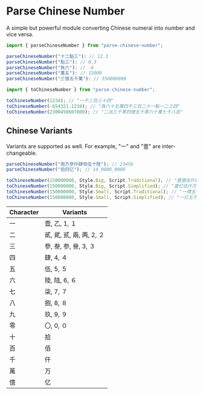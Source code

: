 # Parse Chinese Number

A simple but powerful module converting Chinese numeral into number and vice versa.

```javascript
import { parseChineseNumber } from "parse-chinese-number";

parseChineseNumber("十二點三"): // 12.3
parseChineseNumber("點三"): // 0.3
parseChineseNumber("負六"): // -6
parseChineseNumber("萬五"): // 15000
parseChineseNumber("三億五千萬"): // 350000000

```

```javascript
import { toChineseNumber } from "parse-chinese-number";

toChineseNumber(1234); // "一千二百三十四"
toChineseNumber(-654321.1234); // "負六十五萬四千三百二十一點一二三四"
toChineseNumber(2300450607800); // "二兆三千零四億五千零六十萬七千八百"
```

## Chinese Variants

Variants are supported as well. For example, "一" and "壹" are inter-changeable.

```javascript
parseChineseNumber("兩万參仟肆佰伍十陸"); // 23456
parseChineseNumber("拾四亿"); // 14_0000_0000
```

```javascript
toChineseNumber(150000000, Style.Big, Script.Traditional); // "壹億伍仟萬"
toChineseNumber(150000000, Style.Big, Script.Simplified); // "壹亿伍仟万"
toChineseNumber(150000000, Style.Small, Script.Traditional); // "一億五千萬"
toChineseNumber(150000000, Style.Small, Script.Simplified); // "一亿五千万"
```

| Character | Variants                  |
| --------- | ------------------------- |
| 一        | 壹, 乙, 1, １             |
| 二        | 貳, 貮, 贰, 兩, 两, 2, ２ |
| 三        | 參, 叁, 参, 叄, 3, ３     |
| 四        | 肆, 4, ４                 |
| 五        | 伍, 5, ５                 |
| 六        | 陸, 陆, 6, ６             |
| 七        | 柒, 7, ７                 |
| 八        | 捌, 8, ８                 |
| 九        | 玖, 9, ９                 |
| 零        | 〇, 0, ０                 |
| 十        | 拾                        |
| 百        | 佰                        |
| 千        | 仟                        |
| 萬        | 万                        |
| 億        | 亿                        |

